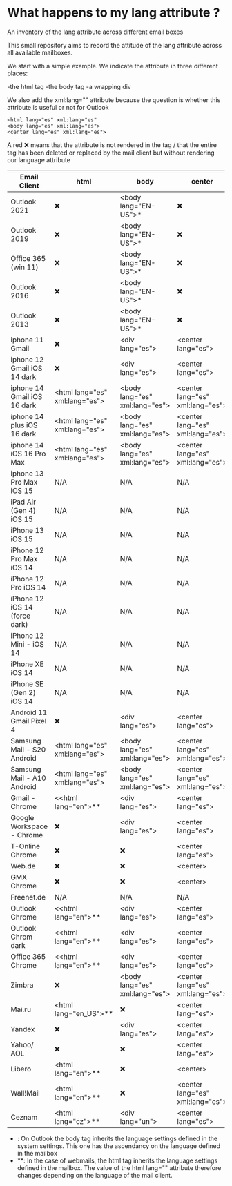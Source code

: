 # What happens to my lang attribute ?
An inventory of the lang attribute across different email boxes


This small repository aims to record the attitude of the lang attribute across all available mailboxes.

We start with a simple example. We indicate the attribute in three different places:

-the html tag
-the body tag
-a wrapping div

We also add the xml:lang="" attribute because the question is whether this attribute is useful or not for Outlook

```
<html lang="es" xml:lang="es" 
<body lang="es" xml:lang="es">
<center lang="es" xml:lang="es">
```
A red ❌ means that the attribute is not rendered in the tag / that the entire tag has been deleted or replaced by the mail client but without rendering our language attribute

| Email Client  |  html         | body          | center|
| ------------- | ------------- | ------------- | -------------|
| Outlook 2021  | ❌ | &lt;body lang="EN-US"&gt;* | ❌ |
| Outlook 2019  | ❌ | &lt;body lang="EN-US"&gt;* | ❌ |
|Office 365 (win 11) | ❌ | &lt;body lang="EN-US"&gt;* |❌ |
| Outlook 2016 | ❌ | &lt;body lang="EN-US"&gt;* |❌ |
| Outlook 2013 | ❌ | &lt;body lang="EN-US"&gt;* |❌ |
| iphone 11 Gmail  |❌ | &lt;div lang="es"&gt; | &lt;center lang="es"&gt;|
| iphone 12 Gmail iOS 14 dark | ❌ |&lt;div lang="es"&gt; | &lt;center lang="es"&gt;|
| iphone 14 Gmail iOS 16 dark  | &lt;html lang="es" xml:lang="es"&gt; | &lt;body lang="es" xml:lang="es"&gt; | &lt;center lang="es" xml:lang="es"&gt;|
| iphone 14 plus iOS 16 dark  | &lt;html lang="es" xml:lang="es"&gt; | &lt;body lang="es" xml:lang="es"&gt; | &lt;center lang="es" xml:lang="es"&gt;|
|iphone 14 iOS 16 Pro Max | &lt;html lang="es" xml:lang="es"&gt; | &lt;body lang="es" xml:lang="es"&gt; | &lt;center lang="es" xml:lang="es"&gt;|
|iphone 13 Pro Max iOS 15  |  N/A | N/A |  N/A|
| iPad Air (Gen 4) iOS 15  | N/A | N/A |  N/A|
|iPhone 13 iOS 15 | N/A | N/A |  N/A|
| iPhone 12 Pro Max iOS 14| N/A | N/A |  N/A|
| iPhone 12 Pro iOS 14 | N/A | N/A |  N/A|
|iPhone 12 iOS 14 (force dark) | N/A | N/A |  N/A|
| iPhone 12 Mini - iOS 14| N/A | N/A |  N/A|
| iPhone XE iOS 14 | N/A | N/A |  N/A|
| iPhone SE (Gen 2) iOS 14 | N/A | N/A |  N/A|
|Android 11 Gmail Pixel 4  | ❌  |&lt;div lang="es"&gt;  | &lt;center lang="es"&gt;  |
| Samsung Mail - S20 Android  | &lt;html lang="es" xml:lang="es"&gt; | &lt;body lang="es" xml:lang="es"&gt; | &lt;center lang="es" xml:lang="es"&gt;|
|Samsung Mail - A10 Android | &lt;html lang="es" xml:lang="es"&gt; | &lt;body lang="es" xml:lang="es"&gt; | &lt;center lang="es" xml:lang="es"&gt;|
| Gmail - Chrome | &lt;<html lang="en"&gt;** | &lt;div lang="es"&gt; | &lt;center lang="es"&gt; |
| Google Workspace - Chrome | ❌ | &lt;div lang="es"&gt; | &lt;center lang="es"&gt; |
| T-Online Chrome | ❌ | ❌ | &lt;center lang="es"&gt; |
| Web.de | ❌ |❌ | &lt;center&gt; |
| GMX Chrome | ❌ | ❌ | &lt;center&gt; |
| Freenet.de | N/A | N/A | N/A |
| Outlook Chrome | &lt;<html lang="en"&gt;** | &lt;div lang="es"&gt; | &lt;center lang="es"&gt; |
| Outlook Chrom dark | &lt;<html lang="en"&gt;** |&lt;div lang="es"&gt; | &lt;center lang="es"&gt; |
| Office 365 Chrome | &lt;<html lang="en"&gt;** |&lt;div lang="es"&gt; | &lt;center lang="es"&gt; |
|Zimbra  | ❌ | &lt;body lang="es" xml:lang="es"&gt; | &lt;center lang="es" xml:lang="es"&gt;|
| Mai.ru | &lt;html lang="en_US"&gt;** | ❌ | &lt;center lang="es"&gt; |
| Yandex | ❌ | &lt;div lang="es"&gt; | &lt;center lang="es"&gt; |
| Yahoo/ AOL  | ❌ | ❌ | &lt;center lang="es"&gt; |
| Libero | &lt;html lang="en"&gt;** |❌ | &lt;center&gt; |
| Wall!Mail | &lt;html lang="en"&gt;** | ❌|  &lt;center lang="es"  xml:lang="es"&gt; |
| Ceznam | &lt;html lang="cz"&gt;** | &lt;div lang="un"&gt; |  &lt;center lang="es"&gt; |


* : On Outlook the body tag inherits the language settings defined in the system settings. This one has the ascendancy on the language defined in the mailbox
* **: In the case of webmails, the html tag inherits the language settings defined in the mailbox. The value of the html lang="" attribute therefore changes depending on the language of the mail client.










